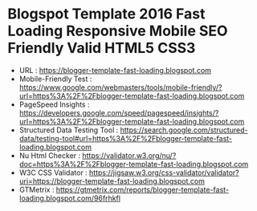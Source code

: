 # Blogspot Template 2016 Fast Loading Responsive Mobile SEO Friendly Valid HTML5 CSS3
- URL : https://blogger-template-fast-loading.blogspot.com
- Mobile-Friendly Test : https://www.google.com/webmasters/tools/mobile-friendly/?url=https%3A%2F%2Fblogger-template-fast-loading.blogspot.com
- PageSpeed Insights : https://developers.google.com/speed/pagespeed/insights/?url=https%3A%2F%2Fblogger-template-fast-loading.blogspot.com
- Structured Data Testing Tool : https://search.google.com/structured-data/testing-tool#url=https%3A%2F%2Fblogger-template-fast-loading.blogspot.com
- Nu Html Checker : https://validator.w3.org/nu/?doc=https%3A%2F%2Fblogger-template-fast-loading.blogspot.com
- W3C CSS Validator : https://jigsaw.w3.org/css-validator/validator?uri=https://blogger-template-fast-loading.blogspot.com
- GTMetrix : https://gtmetrix.com/reports/blogger-template-fast-loading.blogspot.com/96frhkfl
